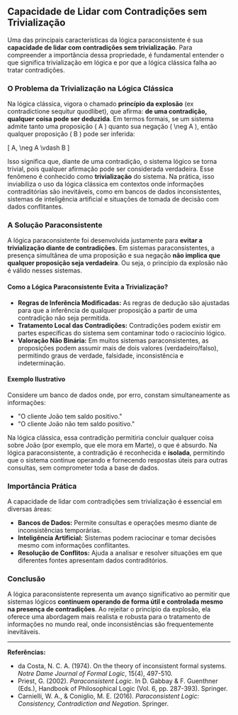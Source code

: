 
## Capacidade de Lidar com Contradições sem Trivialização

Uma das principais características da lógica paraconsistente é sua **capacidade de lidar com contradições sem trivialização**. Para compreender a importância dessa propriedade, é fundamental entender o que significa trivialização em lógica e por que a lógica clássica falha ao tratar contradições.

### O Problema da Trivialização na Lógica Clássica

Na lógica clássica, vigora o chamado **princípio da explosão** (ex contradictione sequitur quodlibet), que afirma: **de uma contradição, qualquer coisa pode ser deduzida**. Em termos formais, se um sistema admite tanto uma proposição \( A \) quanto sua negação \( \neg A \), então qualquer proposição \( B \) pode ser inferida:

\[
A, \neg A \vdash B
\]

Isso significa que, diante de uma contradição, o sistema lógico se torna trivial, pois qualquer afirmação pode ser considerada verdadeira. Esse fenômeno é conhecido como **trivialização** do sistema. Na prática, isso inviabiliza o uso da lógica clássica em contextos onde informações contraditórias são inevitáveis, como em bancos de dados inconsistentes, sistemas de inteligência artificial e situações de tomada de decisão com dados conflitantes.

### A Solução Paraconsistente

A lógica paraconsistente foi desenvolvida justamente para **evitar a trivialização diante de contradições**. Em sistemas paraconsistentes, a presença simultânea de uma proposição e sua negação **não implica que qualquer proposição seja verdadeira**. Ou seja, o princípio da explosão não é válido nesses sistemas.

#### Como a Lógica Paraconsistente Evita a Trivialização?

- **Regras de Inferência Modificadas:** As regras de dedução são ajustadas para que a inferência de qualquer proposição a partir de uma contradição não seja permitida.
- **Tratamento Local das Contradições:** Contradições podem existir em partes específicas do sistema sem contaminar todo o raciocínio lógico.
- **Valoração Não Binária:** Em muitos sistemas paraconsistentes, as proposições podem assumir mais de dois valores (verdadeiro/falso), permitindo graus de verdade, falsidade, inconsistência e indeterminação.

#### Exemplo Ilustrativo

Considere um banco de dados onde, por erro, constam simultaneamente as informações:

- "O cliente João tem saldo positivo."
- "O cliente João não tem saldo positivo."

Na lógica clássica, essa contradição permitiria concluir qualquer coisa sobre João (por exemplo, que ele mora em Marte), o que é absurdo. Na lógica paraconsistente, a contradição é reconhecida e **isolada**, permitindo que o sistema continue operando e fornecendo respostas úteis para outras consultas, sem comprometer toda a base de dados.

### Importância Prática

A capacidade de lidar com contradições sem trivialização é essencial em diversas áreas:

- **Bancos de Dados:** Permite consultas e operações mesmo diante de inconsistências temporárias.
- **Inteligência Artificial:** Sistemas podem raciocinar e tomar decisões mesmo com informações conflitantes.
- **Resolução de Conflitos:** Ajuda a analisar e resolver situações em que diferentes fontes apresentam dados contraditórios.

### Conclusão

A lógica paraconsistente representa um avanço significativo ao permitir que sistemas lógicos **continuem operando de forma útil e controlada mesmo na presença de contradições**. Ao rejeitar o princípio da explosão, ela oferece uma abordagem mais realista e robusta para o tratamento de informações no mundo real, onde inconsistências são frequentemente inevitáveis.

___
**Referências:**
- da Costa, N. C. A. (1974). On the theory of inconsistent formal systems. *Notre Dame Journal of Formal Logic*, 15(4), 497-510.
- Priest, G. (2002). *Paraconsistent Logic*. In D. Gabbay & F. Guenthner (Eds.), Handbook of Philosophical Logic (Vol. 6, pp. 287-393). Springer.
- Carnielli, W. A., & Coniglio, M. E. (2016). *Paraconsistent Logic: Consistency, Contradiction and Negation*. Springer.

